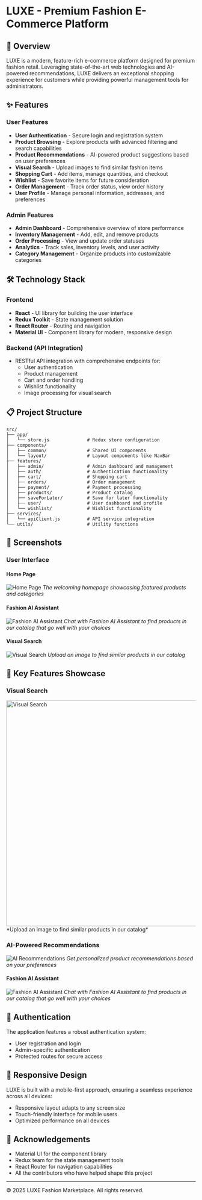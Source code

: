 # LUXE - Premium Fashion E-Commerce Platform

<!-- ![LUXE E-Commerce Platform](https://placeholder.com/wp-content/uploads/2018/10/placeholder.com-logo1.png) -->

## 🌟 Overview

LUXE is a modern, feature-rich e-commerce platform designed for premium fashion retail. Leveraging state-of-the-art web technologies and AI-powered recommendations, LUXE delivers an exceptional shopping experience for customers while providing powerful management tools for administrators.

## ✨ Features

### User Features
- **User Authentication** - Secure login and registration system
- **Product Browsing** - Explore products with advanced filtering and search capabilities
- **Product Recommendations** - AI-powered product suggestions based on user preferences
- **Visual Search** - Upload images to find similar fashion items
- **Shopping Cart** - Add items, manage quantities, and checkout
- **Wishlist** - Save favorite items for future consideration
- **Order Management** - Track order status, view order history
- **User Profile** - Manage personal information, addresses, and preferences

### Admin Features
- **Admin Dashboard** - Comprehensive overview of store performance
- **Inventory Management** - Add, edit, and remove products
- **Order Processing** - View and update order statuses
- **Analytics** - Track sales, inventory levels, and user activity
- **Category Management** - Organize products into customizable categories

## 🛠️ Technology Stack

### Frontend
- **React** - UI library for building the user interface
- **Redux Toolkit** - State management solution
- **React Router** - Routing and navigation
- **Material UI** - Component library for modern, responsive design

### Backend (API Integration)
- RESTful API integration with comprehensive endpoints for:
  - User authentication
  - Product management
  - Cart and order handling
  - Wishlist functionality
  - Image processing for visual search

## 📋 Project Structure

```
src/
├── app/
│   └── store.js              # Redux store configuration
├── components/
│   ├── common/               # Shared UI components
│   └── layout/               # Layout components like NavBar
├── features/
│   ├── admin/                # Admin dashboard and management
│   ├── auth/                 # Authentication functionality
│   ├── cart/                 # Shopping cart
│   ├── orders/               # Order management
│   ├── payment/              # Payment processing
│   ├── products/             # Product catalog
│   ├── saveForLater/         # Save for later functionality
│   ├── user/                 # User dashboard and profile
│   └── wishlist/             # Wishlist functionality
├── services/
│   └── apiClient.js          # API service integration
└── utils/                    # Utility functions
```
<!-- 
## 🚀 Getting Started

### Prerequisites
- Node.js (v14 or later)
- npm or yarn

### Installation

1. Clone the repository
```bash
git clone https://github.com/yourusername/luxe-ecommerce.git
cd luxe-ecommerce
```

2. Install dependencies
```bash
npm install
# or
yarn install
```

3. Start the development server
```bash
npm run dev
# or
yarn dev
```

4. Open your browser and navigate to `http://localhost:5173` -->

## 📸 Screenshots

### User Interface

#### Home Page
![Home Page](screenshots/home-page.png)
*The welcoming homepage showcasing featured products and categories*

#### Fashion AI Assistant
![Fashion AI Assistant](screenshots/assistant.png)
*Chat with Fashion AI Assistant to find products in our catalog that go well with your choices*

#### Visual Search
![Visual Search](screenshots/visual-search.png)
*Upload an image to find similar products in our catalog*

<!-- #### Product Detail
![Product Detail](screenshots/placeholder-product.png)
*Detailed product view with all information and related recommendations* -->

<!-- #### Shopping Cart
![Shopping Cart](screenshots/placeholder-cart.png)
*User-friendly shopping cart interface* -->

<!-- ### Admin Interface

#### Admin Dashboard
![Admin Dashboard](screenshots/placeholder-admin.png)
*Comprehensive admin dashboard with store performance metrics*

#### Product Management
![Product Management](screenshots/placeholder-product-management.png)
*Interface for managing product inventory* -->

## 🌟 Key Features Showcase

### Visual Search
<img src="screenshots/recommend_from_image.jpeg" alt="Visual Search" width="600">
*Upload an image to find similar products in our catalog*

### AI-Powered Recommendations
![AI Recommendations](screenshots/product_recommend.jpeg)
*Get personalized product recommendations based on your preferences*

#### Fashion AI Assistant
![Fashion AI Assistant](screenshots/assistant-in-action.png)
*Chat with Fashion AI Assistant to find products in our catalog that go well with your choices*

## 🔐 Authentication

The application features a robust authentication system:
- User registration and login
- Admin-specific authentication
- Protected routes for secure access

## 📱 Responsive Design

LUXE is built with a mobile-first approach, ensuring a seamless experience across all devices:
- Responsive layout adapts to any screen size
- Touch-friendly interface for mobile users
- Optimized performance on all devices

## 🙏 Acknowledgements

- Material UI for the component library
- Redux team for the state management tools
- React Router for navigation capabilities
- All the contributors who have helped shape this project

---

© 2025 LUXE Fashion Marketplace. All rights reserved.
